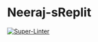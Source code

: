# Neeraj-sReplit
[![Super-Linter](https://github.com/suyalneeraj19/Neeraj-sReplit/actions/workflows/main.yml/badge.svg)](https://github.com/marketplace/actions/super-linter)

